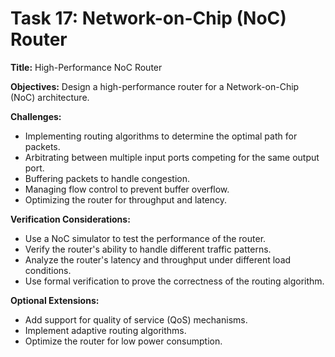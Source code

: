 # Task 17: Network-on-Chip (NoC) Router

**Title:** High-Performance NoC Router

**Objectives:**
Design a high-performance router for a Network-on-Chip (NoC) architecture.

**Challenges:**
*   Implementing routing algorithms to determine the optimal path for packets.
*   Arbitrating between multiple input ports competing for the same output port.
*   Buffering packets to handle congestion.
*   Managing flow control to prevent buffer overflow.
*   Optimizing the router for throughput and latency.

**Verification Considerations:**
*   Use a NoC simulator to test the performance of the router.
*   Verify the router's ability to handle different traffic patterns.
*   Analyze the router's latency and throughput under different load conditions.
*   Use formal verification to prove the correctness of the routing algorithm.

**Optional Extensions:**
*   Add support for quality of service (QoS) mechanisms.
*   Implement adaptive routing algorithms.
*   Optimize the router for low power consumption.